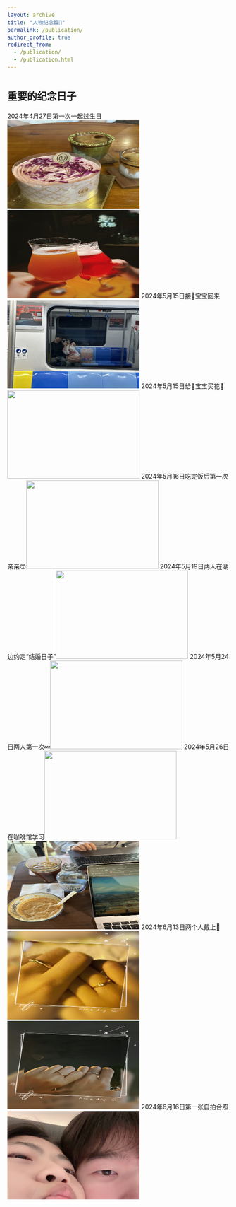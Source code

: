 ```yaml
---
layout: archive
title: "人物纪念篇💏"
permalink: /publication/
author_profile: true
redirect_from:
  - /publication/
  - /publication.html
---
```


<span style="font-size: 0.8em;">重要的纪念日子</span>
======
2024年4月27日第一次一起过生日<img src=".\images\20240427.jpg" width = 300 height = 200><img src=".\images\20240427-1.jpg" width = 300 height = 200>
2024年5月15日接🥣宝宝回来<img src=".\images\20240515.jpg" width = 300 height = 200>
2024年5月15日给🥣宝宝买花🌹<img src=".\images\20240515-1.jpg" width = 300 height = 200>
2024年5月16日吃完饭后第一次亲亲😙<img src=".\images\20240516.jpg" width = 300 height = 200>
2024年5月19日两人在湖边约定“结婚日子”<img src=".\images\20240519.jpg" width = 300 height = 200>
2024年5月24日两人第一次💤<img src=".\images\20240524.jpg" width = 300 height = 200>
2024年5月26日在咖啡馆学习<img src=".\images\20240526-3.jpg" width = 300 height = 200><img src=".\images\20240526-4.jpg" width = 300 height = 200>
2024年6月13日两个人戴上💍<img src=".\images\20240613.jpg" width = 300 height = 200><img src=".\images\20240613-1.jpg" width = 300 height = 200>
2024年6月16日第一张自拍合照<img src=".\images\20240616.jpg" width = 300 height = 200>
